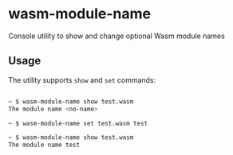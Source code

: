 # wasm-module-name

Console utility to show and change optional Wasm module names

## Usage

The utility supports `show` and `set` commands:

```bash

~ $ wasm-module-name show test.wasm
The module name <no-name>

~ $ wasm-module-name set test.wasm test

~ $ wasm-module-name show test.wasm
The module name test
```
